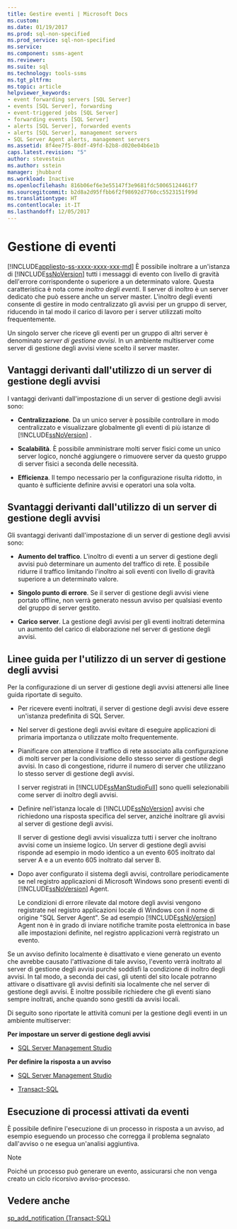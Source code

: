 ```yaml
---
title: Gestire eventi | Microsoft Docs
ms.custom: 
ms.date: 01/19/2017
ms.prod: sql-non-specified
ms.prod_service: sql-non-specified
ms.service: 
ms.component: ssms-agent
ms.reviewer: 
ms.suite: sql
ms.technology: tools-ssms
ms.tgt_pltfrm: 
ms.topic: article
helpviewer_keywords:
- event forwarding servers [SQL Server]
- events [SQL Server], forwarding
- event-triggered jobs [SQL Server]
- forwarding events [SQL Server]
- alerts [SQL Server], forwarded events
- alerts [SQL Server], management servers
- SQL Server Agent alerts, management servers
ms.assetid: 8f4ee7f5-80df-49fd-b2b8-d020e04b6e1b
caps.latest.revision: "5"
author: stevestein
ms.author: sstein
manager: jhubbard
ms.workload: Inactive
ms.openlocfilehash: 816b06ef6e3e55147f3e9681fdc50065124461f7
ms.sourcegitcommit: b2d8a2d95ffbb6f2f98692d7760cc5523151f99d
ms.translationtype: HT
ms.contentlocale: it-IT
ms.lasthandoff: 12/05/2017
---
```

# <a name="manage-events"></a>Gestione di eventi
[!INCLUDE[appliesto-ss-xxxx-xxxx-xxx-md](../../includes/appliesto-ss-xxxx-xxxx-xxx-md.md)] È possibile inoltrare a un'istanza di [!INCLUDE[ssNoVersion](../../includes/ssnoversion_md.md)] tutti i messaggi di evento con livello di gravità dell'errore corrispondente o superiore a un determinato valore. Questa caratteristica è nota come *inoltro degli eventi*. Il server di inoltro è un server dedicato che può essere anche un server master. L'inoltro degli eventi consente di gestire in modo centralizzato gli avvisi per un gruppo di server, riducendo in tal modo il carico di lavoro per i server utilizzati molto frequentemente.  
  
Un singolo server che riceve gli eventi per un gruppo di altri server è denominato *server di gestione avvisi*. In un ambiente multiserver come server di gestione degli avvisi viene scelto il server master.  
  
## <a name="advantages-of-using-an-alerts-management-server"></a>Vantaggi derivanti dall'utilizzo di un server di gestione degli avvisi  
I vantaggi derivanti dall'impostazione di un server di gestione degli avvisi sono:  
  
-   **Centralizzazione**. Da un unico server è possibile controllare in modo centralizzato e visualizzare globalmente gli eventi di più istanze di [!INCLUDE[ssNoVersion](../../includes/ssnoversion_md.md)] .  
  
-   **Scalabilità**. È possibile amministrare molti server fisici come un unico server logico, nonché aggiungere o rimuovere server da questo gruppo di server fisici a seconda delle necessità.  
  
-   **Efficienza**. Il tempo necessario per la configurazione risulta ridotto, in quanto è sufficiente definire avvisi e operatori una sola volta.  
  
## <a name="disadvantages-of-using-an-alerts-management-server"></a>Svantaggi derivanti dall'utilizzo di un server di gestione degli avvisi  
Gli svantaggi derivanti dall'impostazione di un server di gestione degli avvisi sono:  
  
-   **Aumento del traffico**. L'inoltro di eventi a un server di gestione degli avvisi può determinare un aumento del traffico di rete. È possibile ridurre il traffico limitando l'inoltro ai soli eventi con livello di gravità superiore a un determinato valore.  
  
-   **Singolo punto di errore**. Se il server di gestione degli avvisi viene portato offline, non verrà generato nessun avviso per qualsiasi evento del gruppo di server gestito.  
  
-   **Carico server**. La gestione degli avvisi per gli eventi inoltrati determina un aumento del carico di elaborazione nel server di gestione degli avvisi.  
  
## <a name="guidelines-for-using-an-alerts-management-server"></a>Linee guida per l'utilizzo di un server di gestione degli avvisi  
Per la configurazione di un server di gestione degli avvisi attenersi alle linee guida riportate di seguito.  
  
-   Per ricevere eventi inoltrati, il server di gestione degli avvisi deve essere un'istanza predefinita di SQL Server.  
  
-   Nel server di gestione degli avvisi evitare di eseguire applicazioni di primaria importanza o utilizzate molto frequentemente.  
  
-   Pianificare con attenzione il traffico di rete associato alla configurazione di molti server per la condivisione dello stesso server di gestione degli avvisi. In caso di congestione, ridurre il numero di server che utilizzano lo stesso server di gestione degli avvisi.  
  
    I server registrati in [!INCLUDE[ssManStudioFull](../../includes/ssmanstudiofull_md.md)] sono quelli selezionabili come server di inoltro degli avvisi.  
  
-   Definire nell'istanza locale di [!INCLUDE[ssNoVersion](../../includes/ssnoversion_md.md)] avvisi che richiedono una risposta specifica del server, anziché inoltrare gli avvisi al server di gestione degli avvisi.  
  
    Il server di gestione degli avvisi visualizza tutti i server che inoltrano avvisi come un insieme logico. Un server di gestione degli avvisi risponde ad esempio in modo identico a un evento 605 inoltrato dal server A e a un evento 605 inoltrato dal server B.  
  
-   Dopo aver configurato il sistema degli avvisi, controllare periodicamente se nel registro applicazioni di Microsoft Windows sono presenti eventi di [!INCLUDE[ssNoVersion](../../includes/ssnoversion_md.md)] Agent.  
  
    Le condizioni di errore rilevate dal motore degli avvisi vengono registrate nel registro applicazioni locale di Windows con il nome di origine "SQL Server Agent". Se ad esempio [!INCLUDE[ssNoVersion](../../includes/ssnoversion_md.md)] Agent non è in grado di inviare notifiche tramite posta elettronica in base alle impostazioni definite, nel registro applicazioni verrà registrato un evento.  
  
Se un avviso definito localmente è disattivato e viene generato un evento che avrebbe causato l'attivazione di tale avviso, l'evento verrà inoltrato al server di gestione degli avvisi purché soddisfi la condizione di inoltro degli avvisi. In tal modo, a seconda dei casi, gli utenti del sito locale potranno attivare o disattivare gli avvisi definiti sia localmente che nel server di gestione degli avvisi. È inoltre possibile richiedere che gli eventi siano sempre inoltrati, anche quando sono gestiti da avvisi locali.  
  
Di seguito sono riportate le attività comuni per la gestione degli eventi in un ambiente multiserver:  
  
**Per impostare un server di gestione degli avvisi**  
  
-   [SQL Server Management Studio](../../ssms/agent/designate-an-events-forwarding-server-sql-server-management-studio.md)  
  
**Per definire la risposta a un avviso**  
  
-   [SQL Server Management Studio](../../ssms/agent/define-the-response-to-an-alert-sql-server-management-studio.md)  
  
-   [Transact-SQL](http://msdn.microsoft.com/en-us/0525e0a2-ed0b-4e69-8a4c-a9e3e3622fbd)  
  
## <a name="running-event-triggered-jobs"></a>Esecuzione di processi attivati da eventi  
È possibile definire l'esecuzione di un processo in risposta a un avviso, ad esempio eseguendo un processo che corregga il problema segnalato dall'avviso o ne esegua un'analisi aggiuntiva.  
  
> [!NOTE]  
> Poiché un processo può generare un evento, assicurarsi che non venga creato un ciclo ricorsivo avviso-processo.  
  
## <a name="see-also"></a>Vedere anche  
[sp_add_notification (Transact-SQL)](http://msdn.microsoft.com/en-us/44bee7d9-7517-4071-99be-8b36f979c7cc)  
  
